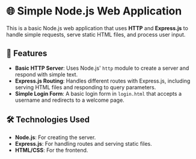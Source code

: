 # 🌐 Simple Node.js Web Application

This is a basic Node.js web application that uses **HTTP** and **Express.js** to handle simple requests, serve static HTML files, and process user input.

## 🚀 Features

- **Basic HTTP Server**: Uses Node.js' `http` module to create a server and respond with simple text.
- **Express.js Routing**: Handles different routes with Express.js, including serving HTML files and responding to query parameters.
- **Simple Login Form**: A basic login form in `login.html` that accepts a username and redirects to a welcome page.

## 🛠️ Technologies Used

- **Node.js**: For creating the server.
- **Express.js**: For handling routes and serving static files.
- **HTML/CSS**: For the frontend.

